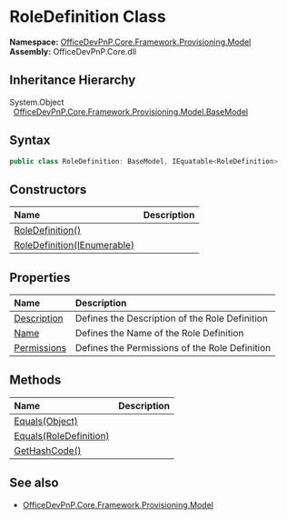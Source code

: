 # RoleDefinition Class
  

**Namespace:** [OfficeDevPnP.Core.Framework.Provisioning.Model](OfficeDevPnP.Core.Framework.Provisioning.Model.md)  
**Assembly:** OfficeDevPnP.Core.dll  
## Inheritance Hierarchy
System.Object  
&ensp;[OfficeDevPnP.Core.Framework.Provisioning.Model.BaseModel](OfficeDevPnP.Core.Framework.Provisioning.Model.BaseModel.md)  
## Syntax
```C#
public class RoleDefinition: BaseModel, IEquatable<RoleDefinition>
```
## Constructors
|**Name**|**Description**|
|:-----|:-----|
| [RoleDefinition()](OfficeDevPnP.Core.Framework.Provisioning.Model.RoleDefinition.ctor1.md) |  
| [RoleDefinition(IEnumerable<PermissionKind>)](OfficeDevPnP.Core.Framework.Provisioning.Model.RoleDefinition.ctor2.md) |  
## Properties
|**Name**|**Description**|
|:-----|:-----|
| [Description](OfficeDevPnP.Core.Framework.Provisioning.Model.RoleDefinition.Description.md) | Defines the Description of the Role Definition
| [Name](OfficeDevPnP.Core.Framework.Provisioning.Model.RoleDefinition.Name.md) | Defines the Name of the Role Definition
| [Permissions](OfficeDevPnP.Core.Framework.Provisioning.Model.RoleDefinition.Permissions.md) | Defines the Permissions of the Role Definition
## Methods
|**Name**|**Description**|
|:-----|:-----|
| [Equals(Object)](OfficeDevPnP.Core.Framework.Provisioning.Model.RoleDefinition.3520ddbb.md) | 
| [Equals(RoleDefinition)](OfficeDevPnP.Core.Framework.Provisioning.Model.RoleDefinition.8f7175d4.md) | 
| [GetHashCode()](OfficeDevPnP.Core.Framework.Provisioning.Model.RoleDefinition.1c6872bd.md) | 
## See also
- [OfficeDevPnP.Core.Framework.Provisioning.Model](OfficeDevPnP.Core.Framework.Provisioning.Model.md)
